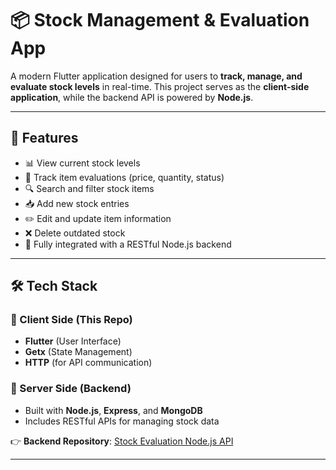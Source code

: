 # 📦 Stock Management & Evaluation App

A modern Flutter application designed for users to **track, manage, and evaluate stock levels** in real-time. This project serves as the **client-side application**, while the backend API is powered by **Node.js**.

---

## 🚀 Features

- 📊 View current stock levels
- 🧾 Track item evaluations (price, quantity, status)
- 🔍 Search and filter stock items
- 📥 Add new stock entries
- ✏️ Edit and update item information
- ❌ Delete outdated stock
- 🔗 Fully integrated with a RESTful Node.js backend

---

## 🛠 Tech Stack

### 🔷 Client Side (This Repo)
- **Flutter** (User Interface)
- **Getx** (State Management)
- **HTTP** (for API communication)

### 🔶 Server Side (Backend)
- Built with **Node.js**, **Express**, and **MongoDB**
- Includes RESTful APIs for managing stock data

👉 **Backend Repository**: [Stock Evaluation Node.js API](https://github.com/kausar-fatima/stock-evaluation-server)

---

